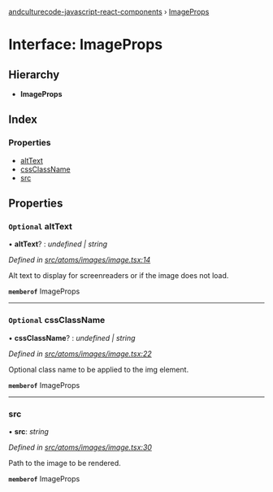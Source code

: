 [andculturecode-javascript-react-components](../README.md) › [ImageProps](imageprops.md)

# Interface: ImageProps

## Hierarchy

* **ImageProps**

## Index

### Properties

* [altText](imageprops.md#optional-alttext)
* [cssClassName](imageprops.md#optional-cssclassname)
* [src](imageprops.md#src)

## Properties

### `Optional` altText

• **altText**? : *undefined | string*

*Defined in [src/atoms/images/image.tsx:14](https://github.com/AndcultureCode/AndcultureCode.JavaScript.React.Components/blob/3b573d9/src/atoms/images/image.tsx#L14)*

Alt text to display for screenreaders or if the image does not load.

**`memberof`** ImageProps

___

### `Optional` cssClassName

• **cssClassName**? : *undefined | string*

*Defined in [src/atoms/images/image.tsx:22](https://github.com/AndcultureCode/AndcultureCode.JavaScript.React.Components/blob/3b573d9/src/atoms/images/image.tsx#L22)*

Optional class name to be applied to the img element.

**`memberof`** ImageProps

___

###  src

• **src**: *string*

*Defined in [src/atoms/images/image.tsx:30](https://github.com/AndcultureCode/AndcultureCode.JavaScript.React.Components/blob/3b573d9/src/atoms/images/image.tsx#L30)*

Path to the image to be rendered.

**`memberof`** ImageProps
